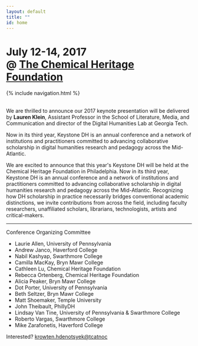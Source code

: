 ```yaml
---
layout: default
title: ""
id: home
---
```


# July 12-14, 2017<br/>@ [The Chemical Heritage Foundation](https://www.chemheritage.org/)

<div class="site-nav">{% include navigation.html %}</div>
<br/>

We are thrilled to announce our 2017 keynote presentation will be delivered by **Lauren Klein**, Assistant Professor in the School of Literature, Media, and Communication and director of the Digital Humanities Lab at Georgia Tech.

Now in its third year, Keystone DH is an annual conference and a network of institutions and practitioners committed to advancing collaborative scholarship in digital humanities research and pedagogy across the Mid-Atlantic.

<p class="hidden">We are excited to announce that this year's Keystone DH will be held at the Chemical Heritage Foundation in Philadelphia. Now in its third year, Keystone DH is an annual conference and a network of institutions and practitioners committed to advancing collaborative scholarship in digital humanities research and pedagogy across the Mid-Atlantic. Recognizing how DH scholarship in practice necessarily bridges conventional academic distinctions, we invite contributions from across the field, including faculty researchers, unaffiliated scholars, librarians, technologists, artists and critical-makers.
</p>

---
Conference Organizing Committee

- Laurie Allen, University of Pennsylvania
- Andrew Janco, Haverford College
- Nabil Kashyap, Swarthmore College
- Camilla MacKay, Bryn Mawr College
- Cathleen Lu, Chemical Heritage Foundation
- Rebecca Ortenberg, Chemical Heritage Foundation
- Alicia Peaker, Bryn Mawr College
- Dot Porter, University of Pennsylvania
- Beth Seltzer, Bryn Mawr College
- Matt Shoemaker, Temple University
- John Theibault, PhillyDH
- Lindsay Van Tine, University of Pennsylvania & Swarthmore College
- Roberto Vargas, Swarthmore College
- Mike Zarafonetis, Haverford College


Interested? <a class="email" href="mailto:contact@keystonedh.network">
krowten.hdenotsyek@tcatnoc</a>
